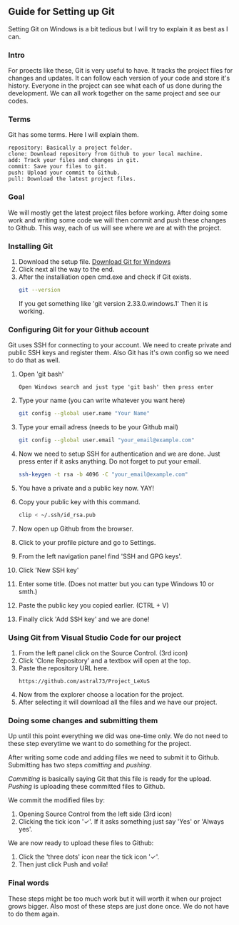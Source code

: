 ## Guide for Setting up Git
Setting Git on Windows is a bit tedious but I will try to explain it as best as I can.

### Intro
For proects like these, Git is very useful to have. It tracks the project files for changes and updates. It can follow each version of your code and store it's history. Everyone in the project can see what each of us done during the development. We can all work together on the same project and see our codes.

### Terms
Git has some terms. Here I will explain them.

    repository: Basically a project folder.
    clone: Download repository from Github to your local machine.
    add: Track your files and changes in git.
    commit: Save your files to git.
    push: Upload your commit to Github.
    pull: Download the latest project files.

### Goal
We will mostly get the latest project files before working. After doing some work and writing some code we will then commit and push these changes to Github. This way, each of us will see where we are at with the project.

### Installing Git
1. Download the setup file.
[Download Git for Windows](https://git-scm.com/downloads)
2. Click next all the way to the end.
3. After the installiation open cmd.exe and check if Git exists.
    ```bash
    git --version
    ```
    If you get something like 'git version 2.33.0.windows.1' Then it is working.

### Configuring Git for your Github account
Git uses SSH for connecting to your account. We need to create private and public SSH keys and register them. Also Git has it's own config so we need to do that as well.

1. Open 'git bash'
    ```text
    Open Windows search and just type 'git bash' then press enter
    ```

2. Type your name (you can write whatever you want here)
    ```bash
    git config --global user.name "Your Name"
    ```

3. Type your email adress (needs to be your Github mail)
    ```bash
    git config --global user.email "your_email@example.com"
    ```
4. Now we need to setup SSH for authentication and we are done.
   Just press enter if it asks anything. Do not forget to put your email.
    ```bash
    ssh-keygen -t rsa -b 4096 -C "your_email@example.com"
    ```
5. You have a private and a public key now. YAY!
6. Copy your public key with this command.
    ```bash
    clip < ~/.ssh/id_rsa.pub
    ```
7. Now open up Github from the browser.
8. Click to your profile picture and go to Settings.
9. From the left navigation panel find 'SSH and GPG keys'.
10. Click 'New SSH key'
11. Enter some title. (Does not matter but you can type Windows 10 or smth.)
12. Paste the public key you copied earlier. (CTRL + V)
13. Finally click 'Add SSH key' and we are done!

### Using Git from Visual Studio Code for our project
1. From the left panel click on the Source Control. (3rd icon)
2. Click 'Clone Repository' and a textbox will open at the top.
3. Paste the repository URL here.
    ```text
    https://github.com/astral73/Project_LeXuS
    ```
4. Now from the explorer choose a location for the project.
5. After selecting it will download all the files and we have our project.

### Doing some changes and submitting them
Up until this point everything we did was one-time only. We do not need to these step everytime we want to do something for the project.

After writing some code and adding files we need to submit it to Github. Submitting has two steps *comitting* and *pushing*.

*Commiting* is basically saying Git that this file is ready for the upload.
*Pushing* is uploading these committed files to Github.

We commit the modified files by:
1. Opening Source Control from the left side (3rd icon)
2. Clicking the tick icon '✓'. If it asks something just say 'Yes' or 'Always yes'.

We are now ready to upload these files to Github:
1. Click the 'three dots' icon near the tick icon '✓'.
2. Then just click Push and voila!

### Final words
These steps might be too much work but it will worth it when our project grows bigger. Also most of these steps are just done once. We do not have to do them again.
